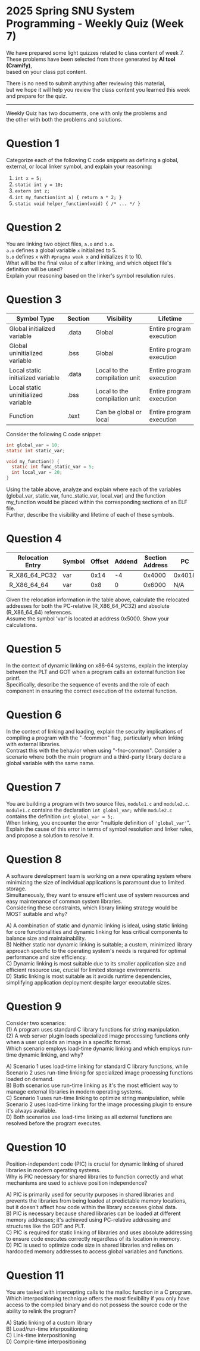 # 2025 Spring SNU System Programming - Weekly Quiz (Week 7)

We have prepared some light quizzes related to class content of week 7.  
These problems have been selected from those generated by **AI tool (Cramify)**,  
based on your class ppt content.

There is no need to submit anything after reviewing this material,  
but we hope it will help you review the class content you learned this week and prepare for the quiz.

---

Weekly Quiz has two documents, one with only the problems and  
the other with both the problems and solutions.  

# Question 1

Categorize each of the following C code snippets as defining a global, external, or local linker symbol, and explain your reasoning:  

1. `int x = 5;`
2. `static int y = 10;`
3. `extern int z;`
4. `int my_function(int a) { return a * 2; }`
5. `static void helper_function(void) { /* ... */ }`

# Question 2

You are linking two object files, `a.o` and `b.o`.  
`a.o` defines a global variable `x` initialized to 5.  
`b.o` defines `x` with `#pragma weak x` and initializes it to 10.  
What will be the final value of x after linking, and which object file's definition will be used?  
Explain your reasoning based on the linker's symbol resolution rules.

# Question 3

| Symbol Type | Section | Visibility | Lifetime |
| ------- | ------- | ------- | ------- |
| Global initialized variable | .data | Global | Entire program execution |
| Global uninitialized variable | .bss | Global | Entire program execution |
| Local static initialized variable | .data | Local to the compilation unit | Entire program execution |
| Local static uninitialized variable | .bss | Local to the compilation unit | Entire program execution |
| Function | .text | Can be global or local | Entire program execution |

Consider the following C code snippet:
```c
int global_var = 10; 
static int static_var; 

void my_function() { 
  static int func_static_var = 5; 
  int local_var = 20; 
}
```
Using the table above, analyze and explain where each of the variables (global_var, static_var, func_static_var, local_var) and the function my_function would be placed within the corresponding sections of an ELF file.  
Further, describe the visibility and lifetime of each of these symbols.

# Question 4

| Relocation Entry | Symbol | Offset | Addend | Section Address | PC | Relocated Address |
| ------- | ------- | ------- | ------- | ------- | ------- | ------- |
| R_X86_64_PC32 | var | 0x14 | -4 | 0x4000 | 0x4018 | ? |
| R_X86_64_64 | var | 0x8 | 0 | 0x6000 | N/A | ? |

Given the relocation information in the table above, calculate the relocated addresses for both the PC-relative (R_X86_64_PC32) and absolute (R_X86_64_64) references.  
Assume the symbol 'var' is located at address 0x5000. Show your calculations.

# Question 5

In the context of dynamic linking on x86-64 systems, explain the interplay between the PLT and GOT when a program calls an external function like printf.  
Specifically, describe the sequence of events and the role of each component in ensuring the correct execution of the external function.

# Question 6

In the context of linking and loading, explain the security implications of compiling a program with the "-fcommon" flag, particularly when linking with external libraries.  
Contrast this with the behavior when using "-fno-common".  Consider a scenario where both the main program and a third-party library declare a global variable with the same name.

# Question 7

You are building a program with two source files, `module1.c` and `module2.c`.  
`module1.c` contains the declaration `int global_var;` while `module2.c` contains the definition `int global_var = 5;`.  
When linking, you encounter the error "multiple definition of `'global_var'`".  
Explain the cause of this error in terms of symbol resolution and linker rules, and propose a solution to resolve it.

# Question 8

A software development team is working on a new operating system where minimizing the size of individual applications is paramount due to limited storage.  
Simultaneously, they want to ensure efficient use of system resources and easy maintenance of common system libraries.  
Considering these constraints, which library linking strategy would be MOST suitable and why?  

A) A combination of static and dynamic linking is ideal, using static linking for core functionalities and dynamic linking for less critical components to balance size and maintainability.  
B) Neither static nor dynamic linking is suitable; a custom, minimized library approach specific to the operating system's needs is required for optimal performance and size efficiency.  
C) Dynamic linking is most suitable due to its smaller application size and efficient resource use, crucial for limited storage environments.  
D) Static linking is most suitable as it avoids runtime dependencies, simplifying application deployment despite larger executable sizes.

# Question 9

Consider two scenarios:  
(1) A program uses standard C library functions for string manipulation.  
(2) A web server plugin loads specialized image processing functions only when a user uploads an image in a specific format.  
Which scenario employs load-time dynamic linking and which employs run-time dynamic linking, and why?  

A) Scenario 1 uses load-time linking for standard C library functions, while Scenario 2 uses run-time linking for specialized image processing functions loaded on demand.  
B) Both scenarios use run-time linking as it's the most efficient way to manage external libraries in modern operating systems.  
C) Scenario 1 uses run-time linking to optimize string manipulation, while Scenario 2 uses load-time linking for the image processing plugin to ensure it's always available.  
D) Both scenarios use load-time linking as all external functions are resolved before the program executes.

# Question 10

Position-independent code (PIC) is crucial for dynamic linking of shared libraries in modern operating systems.  
Why is PIC necessary for shared libraries to function correctly and what mechanisms are used to achieve position independence?  

A) PIC is primarily used for security purposes in shared libraries and prevents the libraries from being loaded at predictable memory locations, but it doesn't affect how code within the library accesses global data.  
B) PIC is necessary because shared libraries can be loaded at different memory addresses; it's achieved using PC-relative addressing and structures like the GOT and PLT.  
C) PIC is required for static linking of libraries and uses absolute addressing to ensure code executes correctly regardless of its location in memory.  
D) PIC is used to optimize code size in shared libraries and relies on hardcoded memory addresses to access global variables and functions.  

# Question 11

You are tasked with intercepting calls to the malloc function in a C program.  
Which interpositioning technique offers the most flexibility if you only have access to the compiled binary and do not possess the source code or the ability to relink the program?  

A) Static linking of a custom library  
B) Load/run-time interpositioning  
C) Link-time interpositioning  
D) Compile-time interpositioning  
